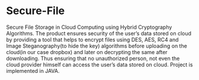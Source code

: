 # Secure-File
Secure File Storage in Cloud Computing using Hybrid Cryptography Algorithms. The product ensures security of the user’s data stored on cloud by providing a tool that helps to encrypt files using DES, AES, RC4 and Image Steganography(to hide the key) algorithms before uploading on the cloud(in our case dropbox) and later on decrypting the same after downloading. Thus ensuring that no unauthorized person, not even the cloud provider himself can access the user’s data stored on cloud. Project is implemented in JAVA.
